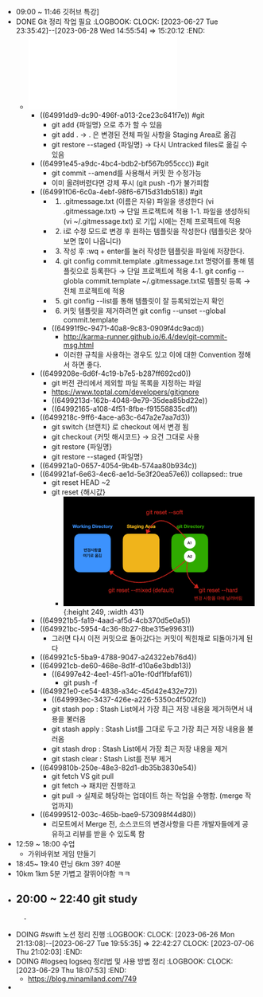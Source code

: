 - 09:00 ~ 11:46 깃허브 특강]
- DONE Git 정리 작업 필요
  :LOGBOOK:
  CLOCK: [2023-06-27 Tue 23:35:42]--[2023-06-28 Wed 14:55:54] =>  15:20:12
  :END:
	- ![Github.pdf](../assets/Github_1687748320341_0.pdf)
		- ((64991dd9-dc90-496f-a013-2ce23c641f7e)) #git
			- git add {파일명} 으로 추가 할 수 있음
			- git add . -> . 은 변경된 전체 파일 사항을 Staging Area로 옮김
			- git restore --staged {파일명} -> 다시 Untracked files로 옮길 수 있음
		- ((64991e45-a9dc-4bc4-bdb2-bf567b955ccc)) #git
			- git commit --amend를 사용해서 커밋 한 수정가능
			- 이미 올려버렸다면 강제 푸시 (git push -f)가 불가피함
		- ((64991f06-6c0a-4ebf-98f6-6715d31db518)) #git
			- 1. .gitmessage.txt (이름은 자유) 파일을 생성한다 (vi .gitmessage.txt) → 단일 프로젝트에 적용
			  1-1. 파일을 생성하되 (vi ~/.gitmessage.txt) 로 기입 시에는 전체 프로젝트에 적용
			- 2. i로 수정 모드로 변경 후 원하는 템플릿을 작성한다
			  (템플릿은 찾아보면 많이 나옵니다)
			- 3. 작성 후 :wq + enter를 눌러 작성한 템플릿을 파일에 저장한다.
			- 4. git config commit.template .gitmessage.txt 명령어를 통해 템플릿으로 등록한다
			  → 단일 프로젝트에 적용
			  4-1. git config --globla commit.template ~/.gitmessage.txt로 템플릿 등록
			  → 전체 프로젝트에 적용
			- 5. git config --list를 통해 템플릿이 잘 등록되었는지 확인
			- 6. 커밋 템플릿을 제거하려면 git config --unset --global commit.template
			- ((64991f9c-9471-40a8-9c83-0909f4dc9acd))
				- http://karma-runner.github.io/6.4/dev/git-commit-msg.html
				- 이러한 규칙을 사용하는 경우도 있고 이에 대한 Convention 정해서 하면 좋다.
		- ((6499208e-6d6f-4c19-b7e5-b287ff692cd0))
			- git 버전 관리에서 제외할 파일 목록을 지정하는 파일
			- https://www.toptal.com/developers/gitignore
			- ((6499213d-162b-4048-9e79-35dea85bd22e))
			- ((64992165-a108-4f51-8fbe-f91558835cdf))
		- ((6499218c-9ff6-4ace-a63c-647a2e7aa7d3))
			- git switch {브랜치} 로 checkout 에서 변경 됨
			- git checkout {커밋 해시코드} → 요건 그대로 사용
			- git restore {파일명}
			- git restore --staged {파일명}
		- ((649921a0-0657-4054-9b4b-574aa80b934c))
		- ((649921af-6e63-4ec6-ae1d-5e3f20ea57e6))
		  collapsed:: true
			- git reset HEAD ~2
			- git reset {해시값}
				- ![스크린샷 2023-06-26 오후 9.38.04.png](../assets/스크린샷_2023-06-26_오후_9.38.04_1687783093552_0.png){:height 249, :width 431}
		- ((649921b5-fa19-4aad-af5d-4cb370d5e0a5))
		- ((649921bc-5954-4c36-8b27-8be315e99631))
			- 그러면 다시 이전 커밋으로 돌아갔다는 커밋이 찍힌채로 되돌아가게 된다
		- ((649921c5-5ba9-4788-9047-a24322eb76d4))
		- ((649921cb-de60-468e-8d1f-d10a6e3bdb13))
			- ((64997e42-4ee1-45f1-a01e-f0df1fbfaf61))
				- git push -f
		- ((649921e0-ce54-4838-a34c-45d42e432e72))
			- ((649993ec-3437-426e-a226-5350c4f502fc))
			- git stash pop : Stash List에서 가장 최근 저장 내용을 제거하면서 내용을 불러옴
			- git stash apply : Stash List를 그대로 두고 가장 최근 저장 내용을 불러옴
			- git stash drop : Stash List에서 가장 최근 저장 내용을 제거
			- git stash clear : Stash List를 전부 제거
		- ((6499810b-250e-48e3-82d1-db35b3830e54))
			- git fetch VS git pull
			- git fetch -> 패치만 진행하고
			- git pull -> 실제로 해당하는 업데이트 하는 작업을 수행함. (merge 작업까지)
		- ((64999512-003c-465b-bae9-573098f44d80))
			- 리모트에서 Merge 전, 소스코드의 변경사항을 다른 개발자들에게 공유하고 리뷰를 받을 수 있도록 함
- 12:59 ~ 18:00 수업
	- 가위바위보 게임 만들기
- 18:45~ 19:40 런닝 6km 39? 40분
- 10km 1km 5분 가볍고 잘뛰어야함 ㅋㅋ
- 20:00 ~ 22:40 git study
	-
		-
- DOING #swift 노션 정리 진행
  :LOGBOOK:
  CLOCK: [2023-06-26 Mon 21:13:08]--[2023-06-27 Tue 19:55:35] =>  22:42:27
  CLOCK: [2023-07-06 Thu 21:02:03]
  :END:
- DOING #logseq logseq 정리법 및 사용 방법 정리
  :LOGBOOK:
  CLOCK: [2023-06-29 Thu 18:07:53]
  :END:
	- https://blog.minamiland.com/749
-